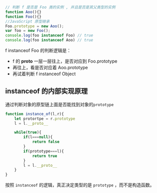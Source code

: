 ```javascript
// 判断 f 是否是 Foo 类的实例 , 并且是否是其⽗类型的实例
function Aoo(){}
function Foo(){}
//JavaScript 原型继承
Foo.prototype = new Aoo();
var foo = new Foo();
console.log(foo instanceof Foo) // true
console.log(foo instanceof Aoo) // true
```
f instanceof Foo 的判断逻辑是：
- f 的 __proto__ ⼀层⼀层往上，是否对应到 Foo.prototype
- 再往上，看是否对应着 Aoo.prototype
- 再试着判断 f instanceof Object


## instanceof 的内部实现原理
通过判断对象的原型链上面是否能找到对象的`prototype`
```javascript
function instance_of(l,r){
    let protortpe = r.prototype
    l = l.__proto__

    while(true){
        if(l===null){
            return false
        }
        if(prototype===l){
            return true
        }
        l = l.__proto__
    }
}
```

按照 `instanceof` 的逻辑，真正决定类型的是 `prototype` ，⽽不是构造函数。